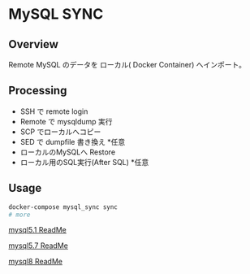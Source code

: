 # MySQL SYNC

## Overview

Remote MySQL のデータを ローカル( Docker Container) へインポート。

## Processing
- SSH で remote login
- Remote で mysqldump 実行
- SCP でローカルへコピー
- SED で  dumpfile 書き換え *任意
- ローカルのMySQLへ Restore
- ローカル用のSQL実行(After SQL) *任意

## Usage

```bash
docker-compose mysql_sync sync
# more
```
[mysql5.1 ReadMe](./mysql51/Docker/mysql_sync/README.md)

[mysql5.7 ReadMe](./mysql57/Docker/mysql_sync/README.md)

[mysql8 ReadMe](./mysql8/Docker/mysql_sync/README.md)
